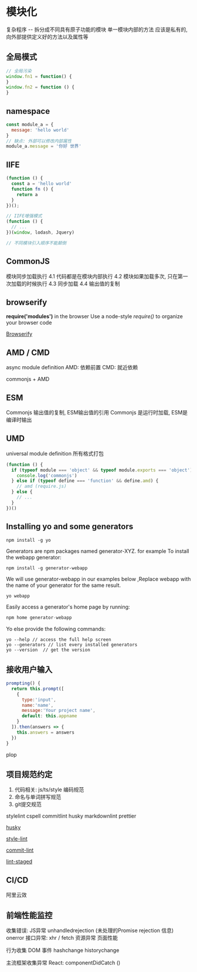 # 模块化

  复杂程序 -- 拆分成不同具有原子功能的模块
  单一模块内部的方法 应该是私有的, 向外部提供定义好的方法以及属性等

## 全局模式

```js
// 全局污染
window.fn1 = function() {
}
window.fn2 = function () {
}
```

## namespace

```js
const module_a = {
  message: 'hello world'
}
// 缺点: 外部可以修改内部属性
module_a.message = '你好 世界'
```

## IIFE

```js
(function () {
  const a = 'hello world'
  function fn () {
    return a
  }
})();

// IIFE增强模式
(function () {
  // ...
})(window, lodash, Jquery)

// 不同模块引入顺序不能颠倒
```

## CommonJS

  模块同步加载执行
  4.1 代码都是在模块内部执行
  4.2 模块如果加载多次, 只在第一次加载的时候执行
  4.3 同步加载
  4.4 输出值的复制

## browserify

**require('modules')** in the browser
Use a node-style *require()* to organize your browser code

[Browserify](https://www.npmmirror.com/package/browserify)

## AMD / CMD

  async module definition
  AMD: 依赖前置
  CMD: 就近依赖

  commonjs + AMD

## ESM

  Commonjs 输出值的复制, ESM输出值的引用
  Commonjs 是运行时加载, ESM是编译时输出

## UMD

  universal module definition
  所有格式打包

```js
(function () {
  if (typeof module === 'object' && typeof module.exports === 'object') {
    console.log('commonjs')
  } else if (typeof define === 'function' && define.amd) {
    // amd (require.js)
  } else {
    // ...
  }
})()
```

## Installing yo and some generators

```shell
npm install -g yo
```

  Generators are npm packages named generator-XYZ.
  for example To install the webapp generator:

```shell
npm install -g generator-webapp
```

  We will use generator-webapp in our examples below ,Replace webapp with the name of your generator
  for the same result.

```js
yo webapp
```

  Easily access a generator's home page by running:

```js
npm home generator-webapp
```

  Yo else provide the following commands:

```shell
yo --help // access the full help screen
yo --generators // list every installed generators
yo --version  // get the version
```

## 接收用户输入

```js
prompting() {
  return this.prompt([
    {
      type:'input',
      name:'name',
      message:'Your project name',
      default: this.appname
    }
  ]).then(answers => {
    this.answers = answers
  })
}
```

  plop

## 项目规范约定

1. 代码相关: js/ts/style 编码规范
2. 命名与单词拼写规范
3. git提交规范

  stylelint
  cspell
  commitlint
  husky
  markdownlint
  prettier

[husky](https://typicode.github.io/husky/zh/get-started.html)

[style-lint](https://stylelint.io/user-guide/get-started/)

[commit-lint](https://commitlint.js.org/guides/getting-started.html)

[lint-staged](https://putridparrot.com/blog/category/lint-staged/)

## CI/CD

  阿里云效

## 前端性能监控

  收集错误:
  JS异常
    unhandledrejection (未处理的Promise rejection 信息)
    onerror
  接口异常:
    xhr / fetch
  资源异常
  页面性能

  行为收集
  DOM 事件
  hashchange
  historychange

  主流框架收集异常
    React: componentDidCatch ()
